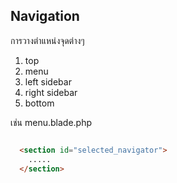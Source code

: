 ## Navigation
การวางตำแหน่งจุดต่างๆ
1. top
2. menu
3. left sidebar
4. right sidebar
5. bottom

เช่น
menu.blade.php

```html

  <section id="selected_navigator">
    .....
  </section>
  
```